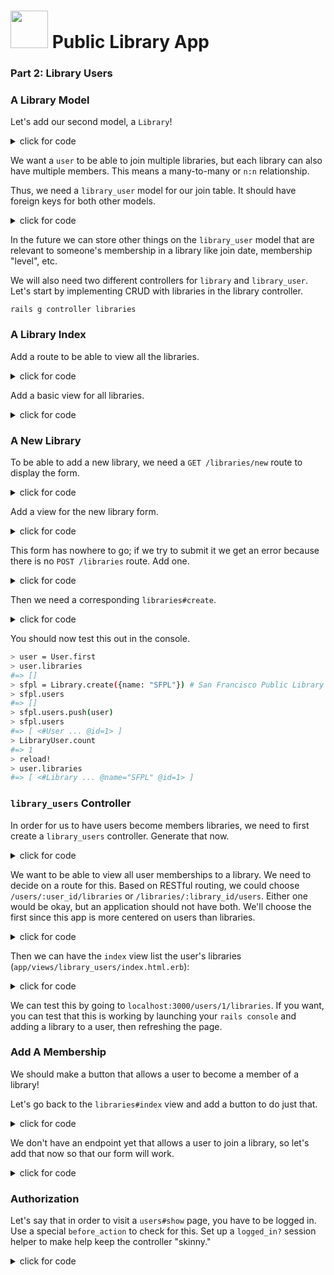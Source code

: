 # <img src="https://cloud.githubusercontent.com/assets/7833470/10899314/63829980-8188-11e5-8cdd-4ded5bcb6e36.png" height="60"> Public Library App

### Part 2: Library Users

### A Library Model

Let's add our second model, a `Library`!

<details><summary>click for code</summary>
```bash
rails g model library name:string floor_count:integer floor_area:integer
```
</details>

We want a `user` to be able to join multiple libraries, but each library can also have multiple members. This means a many-to-many or `n:n` relationship.

Thus, we need a `library_user` model for our join table. It should have foreign keys for both other models.

<details><summary>click for code</summary>
```ruby
rails g model library_user user:belongs_to library:belongs_to
```
</details>

In the future we can store other things on the `library_user` model that are relevant to someone's membership in a library like join date, membership "level", etc.

We will also need two different controllers for `library` and `library_user`.  Let's start by implementing CRUD with libraries in the library controller.

```
rails g controller libraries
```

### A Library Index

Add a route to be able to view all the libraries.

<details><summary>click for code</summary>
```ruby

Rails.application.routes.draw do
  ...
  get '/libraries', to: 'libraries#index'
end
```
</details>

Add a `libraries#index` method to the libraries controller.

<details><summary>click for code</summary>
```ruby

class LibrariesController < ApplicationController

  def index
    @libraries = Library.all
  end

end
```
</details>

Add a basic view for all libraries.

<details><summary>click for code</summary>
```html
<% @libraries.each do |library| %>
  <div>
    <h3><%= library.name %></h3>
  </div>
  <br>
<% end %>
```
</details>

### A New Library

To be able to add a new library, we need a `GET /libraries/new` route to display the form.

<details><summary>click for code</summary>
```ruby

Rails.application.routes.draw do
...
  get '/libraries/new', to: 'libraries#new', as: 'new_library'
end

```
</details>

Add a `libraries#new` controller action.

<details><summary>click for code</summary>
```ruby
class LibrariesController < ApplicationController
...
  def new
    @library = Library.new
  end
end
```
</details>

Add a view for the new library form.

<details><summary>click for code</summary>
```html

<%= form_for @library do |f| %>
  <div>
    <%= f.text_field :name, placeholder: "Name" %>
  </div>
  <div>
    <%= f.number_field :floor_count, placeholder: "Floor Count" %>
  </div>
  <div>
    <%= f.number_field :floor_area, placeholder: "Floor Area" %>
  </div>
  <%= f.submit %>
<% end %>
```
</details>

This form has nowhere to go; if we try to submit it we get an error because there is no `POST /libraries` route.  Add one.

<details><summary>click for code</summary>

```ruby

Rails.application.routes.draw do
...
  post '/libraries', to: 'libraries#create'
end
```
</details>

Then we need a corresponding `libraries#create`.

<details><summary>click for code</summary>
```ruby

class LibrariesController < ApplicationController

  def create
    @library = Library.create(library_params)
    redirect_to libraries_path  # very light on the error handling, for now!
  end

  private

  def library_params   
    params.require(:library).permit(:name, :floor_count, :floor_area)
  end
end
```
</details>

### CRUDing Libraries
We now have the ability to view all libraries  and create new libraries.

**Independent Practice**: Implement `libraries#show` on your own. You will need to create routes, controller actions, and views.

Bonus: We recommend you also try to implement `edit`, `update`, `show`, and `delete`, but these aren't required for our initial setup.

### Associating Users and Libraries
Before we get start letting users become library members,  we need to wire together all of our models to know about these associations. Use the `has_many` `through` pattern to set up the many-to-many association in the models.

<details><summary>click for code</summary>
```ruby
class LibraryUser < ActiveRecord::Base
  belongs_to :user
  belongs_to :library
end
```

The above will already be in the LibraryUser model! How could that be? Rails guesses that a library-user will be the join table for users and libraries and builds the model accordingly.

```ruby
class User < ActiveRecord::Base
  has_many :library_users, dependent: :destroy
  has_many :libraries, through: :library_users
  # ...
end
```

```ruby
class Library < ActiveRecord::Base
  has_many :library_users, dependent: :destroy
  has_many :users, through: :library_users
end
```
</details>

You should now test this out in the console.

```bash
> user = User.first
> user.libraries
#=> []
> sfpl = Library.create({name: "SFPL"}) # San Francisco Public Library
> sfpl.users
#=> []
> sfpl.users.push(user)
> sfpl.users
#=> [ <#User ... @id=1> ]
> LibraryUser.count
#=> 1
> reload!
> user.libraries
#=> [ <#Library ... @name="SFPL" @id=1> ]
```

### `library_users` Controller

In order for us to have users become members libraries, we need to first create a `library_users` controller. Generate that now.

<details><summary>click for code</summary>
```bash
rails g controller library_users
```
</details>

We want to be able to view all user memberships to a library. We need to decide on a route for this. Based on RESTful routing, we could choose `/users/:user_id/libraries` or `/libraries/:library_id/users`.  Either one would be okay, but an application should not have both.  We'll choose the first since this app is more centered on users than libraries.

<details><summary>click for code</summary>
```ruby

Rails.application.routes.draw do
  ...
  get '/users/:user_id/libraries', to: 'library_users#index', as: 'user_libraries'
end
```
</details>

We also need the corresponding `index` method in the `library_users` controller.

<details><summary>click for code</summary>
```ruby
class LibraryUsersController < ApplicationController

  def index
    @user = User.find(params[:user_id])
    @libraries = @user.libraries # so we type less in the view
  end
end
```
</details>

Then we can have the `index` view list the user's libraries (`app/views/library_users/index.html.erb`):

<details><summary>click for code</summary>
```html

<div><%= @user.first_name %> is a member of the following libraries</div>

<ul>
  <% @libraries.each do |lib| %>   
    <li><%= lib.name %></li>
  <% end %>
</ul>
```
</details>

We can test this by going to `localhost:3000/users/1/libraries`. If you want, you can test that this is working by launching your `rails console` and adding a library to a user, then refreshing the page.


### Add A Membership

We should make a button that allows a user to become a member of a library!

Let's go back to the `libraries#index` view and add a button to do just that.

<details><summary>click for code</summary>
```html

<% @libraries.each do |library| %>
  <div>
    <h3><%= library.name %></h3>
    <% if current_user %>
      <%= button_to "Join", library_users_path(library) %>
    <% end %>
  </div>
  <br>
<% end %>
```
</details>

We don't have an endpoint yet that allows a user to join a library, so let's add that now so that our form will work.


<details><summary>click for code</summary>
```ruby
Rails.application.routes.draw do
  ...
  get '/users/:user_id/libraries', to: 'library_users#index', as: 'user_libraries'
  post '/libraries/:library_id/users', to: 'library_users#create', as: 'library_users'
end

```
</details>

Then, we need to add a `create` action in `LibraryUsersController` that adds the user to the library.

<details><summary>click for code</summary>
```ruby
class LibraryUsersController < ApplicationController

  ...

  def create
    @library = Library.find(params[:library_id])
    @library.users.push(current_user)  # no error handling currently

    redirect_to current_user
  end
end

```
</details>


### Authorization

Let's say that in order to visit a `users#show` page, you have to be logged in. Use a special `before_action` to check for this. Set up a `logged_in?` session helper to make help keep the controller "skinny."

<details><summary>click for code</summary>
```ruby
class UsersController < ApplicationController

  before_action :logged_in?, only: [:show]

  ...

  def show
    @user = User.find(params[:id])
    render :show
  end

end
```

This `before_action` line means there must be a `logged_in?` method somewhere that will be called before the show action is run.  Add a `logged_in?` helper method to the sessions helper to check whether there is a current user.
</details>

What other endpoints should be protected? Should an unauthenticated user be able to CRUD resources? Think about POST, PUT, and DELETE!

### Cleanup

Before moving on to bonuses, take a moment to make your site more user friendly. Link pages together so that a user can navigate more easily from their profile to their list of libraries, and from the library index to an individual library. Consider adding a better menu/navbar to make navigation easier.

### Bonuses

* Can you add books to the application?
    - For starters, just create a `Book` model and the associated views.
* Can you add books to the library?
    - What kind of a relationship is that? Where would foreign keys like `book_id` and `library_id` live in your database tables?

